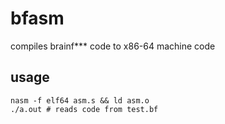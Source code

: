 # bfasm

compiles brainf*** code to x86-64 machine code

## usage

```
nasm -f elf64 asm.s && ld asm.o
./a.out # reads code from test.bf
```
